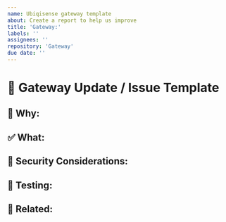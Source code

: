 ```yaml
---
name: Ubiqisense gateway template
about: Create a report to help us improve
title: 'Gateway:'
labels: ''
assignees: ''
repository: 'Gateway'
due date: ''
---
```


# 📡 Gateway Update / Issue Template

## 🧐 Why:
<!--
Explain the background or context.
Is this for improving communication, security, routing, etc.?
-->

## ✅ What:
<!--
Describe the implementation or fix in detail.
Mention config changes, protocols affected, etc.
-->

## 🔐 Security Considerations:
<!--
Are there any security implications?
Do we need to update firewall rules, credentials, etc.?
-->

## 🧪 Testing:
<!--
Steps taken to validate the change.
-->

## 📎 Related:
<!--
Link related issues, specs, PRs.
-->
